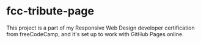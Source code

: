 # fcc-tribute-page
This project is a part of my Responsive Web Design developer certification from freeCodeCamp, and it's set up to work with GitHub Pages online.

